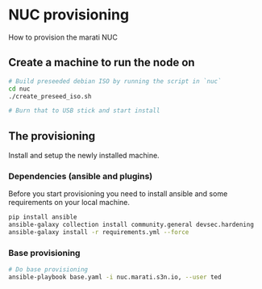 # NUC provisioning

How to provision the marati NUC

## Create a machine to run the node on

```bash
# Build preseeded debian ISO by running the script in `nuc`
cd nuc
./create_preseed_iso.sh

# Burn that to USB stick and start install
```

## The provisioning

Install and setup the newly installed machine.

### Dependencies (ansible and plugins)

Before you start provisioning you need to install ansible and some requirements on your local machine.

```bash
pip install ansible
ansible-galaxy collection install community.general devsec.hardening
ansible-galaxy install -r requirements.yml --force
```

### Base provisioning

```bash
# Do base provisioning
ansible-playbook base.yaml -i nuc.marati.s3n.io, --user ted
```
